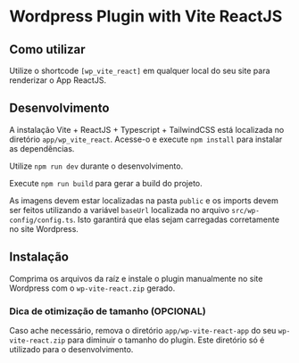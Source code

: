 # Wordpress Plugin with Vite ReactJS

## Como utilizar

Utilize o shortcode `[wp_vite_react]` em qualquer local do seu site para renderizar o App ReactJS.

## Desenvolvimento

A instalação Vite + ReactJS + Typescript + TailwindCSS está localizada no diretório `app/wp_vite_react`. Acesse-o e execute `npm install` para instalar as dependências.

Utilize `npm run dev` durante o desenvolvimento.

Execute `npm run build` para gerar a build do projeto.

As imagens devem estar localizadas na pasta `public` e os imports devem ser feitos utilizando a variável `baseUrl` localizada no arquivo `src/wp-config/config.ts`. Isto garantirá que elas sejam carregadas corretamente no site Wordpress.

## Instalação

Comprima os arquivos da raíz e instale o plugin manualmente no site Wordpress com o `wp-vite-react.zip` gerado.

### Dica de otimização de tamanho (OPCIONAL)

Caso ache necessário, remova o diretório `app/wp-vite-react-app` do seu `wp-vite-react.zip` para diminuir o tamanho do plugin. Este diretório só é utilizado para o desenvolvimento.
